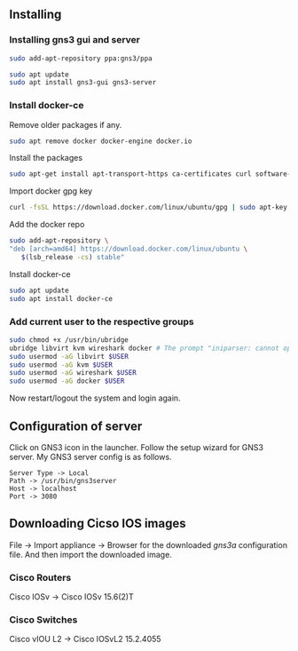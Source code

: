 ## Installing
### Installing gns3 gui and server
```bash
sudo add-apt-repository ppa:gns3/ppa
```
```bash
sudo apt update                                
sudo apt install gns3-gui gns3-server
```
### Install docker-ce
Remove older packages if any.
```bash
sudo apt remove docker docker-engine docker.io
```
Install the packages
```bash
sudo apt-get install apt-transport-https ca-certificates curl software-properties-common
```
Import docker gpg key
```bash
curl -fsSL https://download.docker.com/linux/ubuntu/gpg | sudo apt-key add -
```
Add the docker repo
```bash
sudo add-apt-repository \
"deb [arch=amd64] https://download.docker.com/linux/ubuntu \
   $(lsb_release -cs) stable"
```
Install docker-ce
```bash
sudo apt update
sudo apt install docker-ce
```
### Add current user to the respective groups
```bash
sudo chmod +x /usr/bin/ubridge
ubridge libvirt kvm wireshark docker # The prompt "iniparser: cannot open ubridge.ini" is normal.
sudo usermod -aG libvirt $USER
sudo usermod -aG kvm $USER
sudo usermod -aG wireshark $USER
sudo usermod -aG docker $USER
```
Now restart/logout the system and login again.
## Configuration of server
Click on GNS3 icon in the launcher. Follow the setup wizard for GNS3 server. My GNS3 server config is as follows.
```
Server Type -> Local
Path -> /usr/bin/gns3server
Host -> localhost
Port -> 3080
```
## Downloading Cicso IOS images
File -> Import appliance -> Browser for the downloaded *gns3a* configuration file. And then import the downloaded image.

### Cisco Routers
Cisco IOSv -> Cisco IOSv 15.6(2)T

### Cisco Switches
Cisco vIOU L2 -> Cisco IOSvL2 15.2.4055
